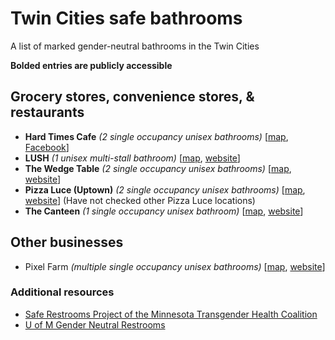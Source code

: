 # Twin Cities safe bathrooms

A list of marked gender-neutral bathrooms in the Twin Cities

**Bolded entries are publicly accessible**

## Grocery stores, convenience stores, & restaurants
- **Hard Times Cafe** _(2 single occupancy unisex bathrooms)_ [[map](https://www.google.com/maps/place/Hard+Times+Cafe/@44.969589,-93.2484157,17z/data=!3m1!4b1!4m5!3m4!1s0x52b32d43c7c91123:0x1ad7bafa67056394!8m2!3d44.969589!4d-93.246227), [Facebook](https://www.facebook.com/hardtimescafe/)]
- **LUSH** _(1 unisex multi-stall bathroom)_ [[map](https://www.google.com/maps/place/LUSH/@44.9626681,-93.2694943,15z/data=!4m5!3m4!1s0x52b32d9ea665af4f:0x6f74a4f5fd0eeaae!8m2!3d44.9954151!4d-93.2477243), [website](http://www.lushmpls.com/)]
- **The Wedge Table** _(2 single occupancy unisex bathrooms)_ [[map](https://www.google.com/maps/place/The+Wedge+Table/@44.9626681,-93.2694943,15z/data=!4m5!3m4!1s0x52b332b61105c139:0x6557e48791966a4!8m2!3d44.9584948!4d-93.2782811), [website](http://www.wedge.coop/wedge-table/)]
- **Pizza Luce (Uptown)** _(2 single occupancy unisex bathrooms)_ [[map](https://goo.gl/maps/ZzMq6AtyqwC2), [website](https://pizzaluce.com/locations/uptown-minneapolis)] (Have not checked other Pizza Luce locations)
- **The Canteen** _(1 single occupancy unisex bathroom)_ [[map](https://goo.gl/maps/vahQm2JbYet), [website](https://canteen3255.com/)]


## Other businesses
- Pixel Farm _(multiple single occupancy unisex bathrooms)_ [[map](https://www.google.com/maps/place/Pixel+Farm/@44.9834098,-93.2724357,17z/data=!3m1!4b1!4m5!3m4!1s0x52b3328543121bf7:0x2f231bf07759590b!8m2!3d44.9834098!4d-93.270247), [website](http://www.pixelfarm.com/)]

### Additional resources
- [Safe Restrooms Project of the Minnesota Transgender Health Coalition](http://www.mntranshealth.com/#!safe-restrooms/c1s5k)
- [U of M Gender Neutral Restrooms](https://www.google.com/maps/d/u/0/viewer?mid=1DxPQFRSYeHoEqy_T3X3qExxL0O4&hl=en)
